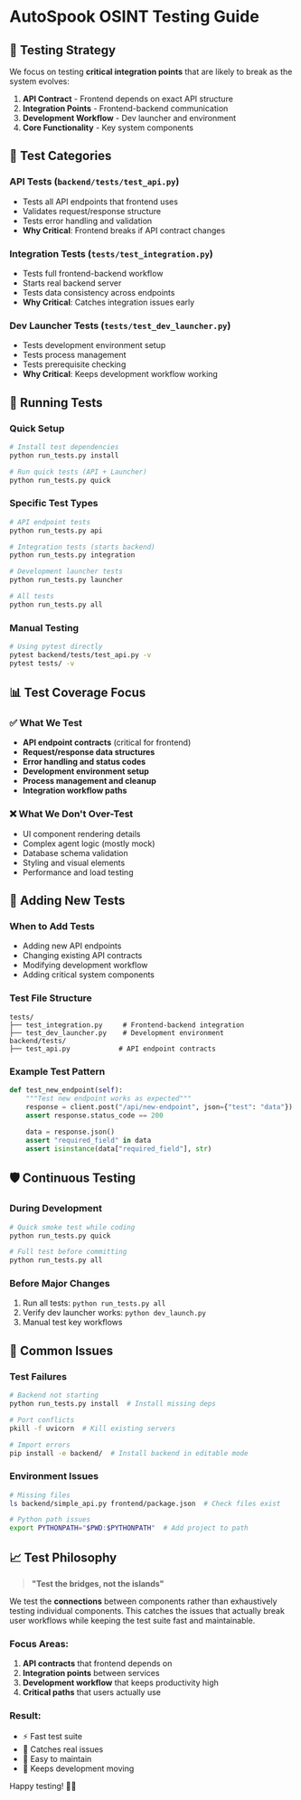 # AutoSpook OSINT Testing Guide

## 🎯 Testing Strategy

We focus on testing **critical integration points** that are likely to break as the system evolves:

1. **API Contract** - Frontend depends on exact API structure
2. **Integration Points** - Frontend-backend communication  
3. **Development Workflow** - Dev launcher and environment
4. **Core Functionality** - Key system components

## 🧪 Test Categories

### API Tests (`backend/tests/test_api.py`)
- Tests all API endpoints that frontend uses
- Validates request/response structure
- Tests error handling and validation
- **Why Critical**: Frontend breaks if API contract changes

### Integration Tests (`tests/test_integration.py`)
- Tests full frontend-backend workflow
- Starts real backend server
- Tests data consistency across endpoints  
- **Why Critical**: Catches integration issues early

### Dev Launcher Tests (`tests/test_dev_launcher.py`)
- Tests development environment setup
- Tests process management
- Tests prerequisite checking
- **Why Critical**: Keeps development workflow working

## 🚀 Running Tests

### Quick Setup
```bash
# Install test dependencies
python run_tests.py install

# Run quick tests (API + Launcher)
python run_tests.py quick
```

### Specific Test Types
```bash
# API endpoint tests
python run_tests.py api

# Integration tests (starts backend)
python run_tests.py integration

# Development launcher tests
python run_tests.py launcher

# All tests
python run_tests.py all
```

### Manual Testing
```bash
# Using pytest directly
pytest backend/tests/test_api.py -v
pytest tests/ -v
```

## 📊 Test Coverage Focus

### ✅ What We Test
- **API endpoint contracts** (critical for frontend)
- **Request/response data structures** 
- **Error handling and status codes**
- **Development environment setup**
- **Process management and cleanup**
- **Integration workflow paths**

### ❌ What We Don't Over-Test
- UI component rendering details
- Complex agent logic (mostly mock)
- Database schema validation  
- Styling and visual elements
- Performance and load testing

## 🔧 Adding New Tests

### When to Add Tests
- Adding new API endpoints
- Changing existing API contracts
- Modifying development workflow
- Adding critical system components

### Test File Structure
```
tests/
├── test_integration.py     # Frontend-backend integration
├── test_dev_launcher.py    # Development environment
backend/tests/
├── test_api.py            # API endpoint contracts
```

### Example Test Pattern
```python
def test_new_endpoint(self):
    """Test new endpoint works as expected"""
    response = client.post("/api/new-endpoint", json={"test": "data"})
    assert response.status_code == 200
    
    data = response.json()
    assert "required_field" in data
    assert isinstance(data["required_field"], str)
```

## 🛡️ Continuous Testing

### During Development
```bash
# Quick smoke test while coding
python run_tests.py quick

# Full test before committing
python run_tests.py all
```

### Before Major Changes
1. Run all tests: `python run_tests.py all`
2. Verify dev launcher works: `python dev_launch.py`
3. Manual test key workflows

## 🚨 Common Issues

### Test Failures
```bash
# Backend not starting
python run_tests.py install  # Install missing deps

# Port conflicts
pkill -f uvicorn  # Kill existing servers

# Import errors
pip install -e backend/  # Install backend in editable mode
```

### Environment Issues
```bash
# Missing files
ls backend/simple_api.py frontend/package.json  # Check files exist

# Python path issues  
export PYTHONPATH="$PWD:$PYTHONPATH"  # Add project to path
```

## 📈 Test Philosophy

> **"Test the bridges, not the islands"**

We test the **connections** between components rather than exhaustively testing individual components. This catches the issues that actually break user workflows while keeping the test suite fast and maintainable.

### Focus Areas:
1. **API contracts** that frontend depends on
2. **Integration points** between services
3. **Development workflow** that keeps productivity high
4. **Critical paths** that users actually use

### Result:
- ⚡ Fast test suite
- 🎯 Catches real issues  
- 🔧 Easy to maintain
- 🚀 Keeps development moving

Happy testing! 🧪✨ 